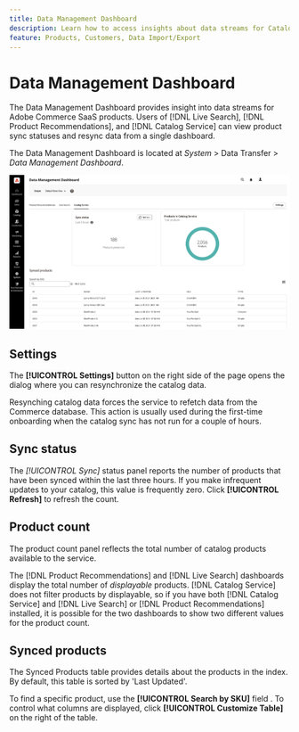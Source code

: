 ```yaml
---
title: Data Management Dashboard
description: Learn how to access insights about data streams for Catalog Service, Live Search, Product Recommendations.
feature: Products, Customers, Data Import/Export
---
```


# Data Management Dashboard

The Data Management Dashboard provides insight into data streams for Adobe Commerce SaaS products. Users of [!DNL Live Search], [!DNL Product Recommendations], and [!DNL Catalog Service] can view product sync statuses and resync data from a single dashboard.

The Data Management Dashboard is located at *System* > Data Transfer > *Data Management Dashboard*.

![Data Management Dashboard](assets/data-management-dashboard.png)

## Settings

The **[!UICONTROL Settings]** button on the right side of the page opens the dialog where you can resynchronize the catalog data.

Resynching catalog data forces the service to refetch data from the Commerce database. This action is usually used during the first-time onboarding when the catalog sync has not run for a couple of hours.

## Sync status

The _[!UICONTROL Sync]_ status panel reports the number of products that have been synced within the last three hours. If you make infrequent updates to your catalog, this value is frequently zero. Click **[!UICONTROL Refresh]** to refresh the count.

## Product count

The product count panel reflects the total number of catalog products available to the service.

The [!DNL Product Recommendations] and [!DNL Live Search] dashboards display the total number of _displayable_ products. [!DNL Catalog Service] does not filter products by displayable, so if you have both [!DNL Catalog Service] and [!DNL Live Search] or [!DNL Product Recommendations] installed, it is possible for the two dashboards to show two different values for the product count.

## Synced products

The Synced Products table provides details about the products in the index. By default, this table is sorted by 'Last Updated'.

To find a specific product, use the **[!UICONTROL Search by SKU]** field .
To control what columns are displayed, click **[!UICONTROL Customize Table]** on the right of the table.

